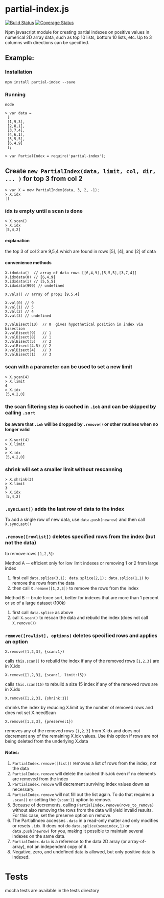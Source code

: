 # partial-index.js


[![Build Status](https://travis-ci.org/DrPaulBrewer/partial-index.svg?branch=master)](https://travis-ci.org/DrPaulBrewer/partial-index)
[![Coverage Status](https://coveralls.io/repos/github/DrPaulBrewer/partial-index/badge.svg?branch=master)](https://coveralls.io/github/DrPaulBrewer/partial-index?branch=master)


Npm javascript module for creating partial indexes on positive values in numerical 2D array data, such
as top 10 lists, bottom 10 lists, etc. Up to 3 columns with directions can be specified.

## Example:

### Installation

    npm install partial-index --save

### Running

    node

    > var data = 
     [
     [1,9,3],
     [2,8,1],
     [3,7,4],
     [4,6,1],
     [5,5,5],
     [6,4,9]
     ];

    > var PartialIndex = require('partial-index');

## Create `new PartialIndex(data, limit, col, dir, ... )` for top 3 from col 2
 
    > var X = new PartialIndex(data, 3, 2, -1); 
    > X.idx
    []

### idx is empty until a scan is done

    > X.scan()
    > X.idx
    [5,4,2]

#### explanation 

the top 3 of col 2 are 9,5,4 which are found in rows [5], [4], and [2] of data

#### convenience methods

    X.idxdata()  // array of data rows [[6,4,9],[5,5,5],[3,7,4]]
    X.idxdata(0) // [6,4,9]
    X.idxdata(1) // [5,5,5]
    X.idxdata(999) // undefined

    X.vals() // array of prop1 [9,5,4]

    X.val(0) // 9
    X.val(1) // 5
    X.val(2) // 4
    X.val(3) // undefined

    X.valBisect(10)  // 0  gives hypothetical position in index via bisection
    X.valBisect(9)   // 1
    X.valBisect(8)   // 1
    X.valBisect(5)   // 2
    X.valBisect(4.5) // 2
    X.valBisect(4)   // 3
    X.valBisect(1)   // 3

### scan with a parameter can be used to set a new limit

    > X.scan(4)
    > X.limit
    4
    > X.idx
    [5,4,2,0]
    
### the scan filtering step is cached in `.iok` and can be skipped by calling `.sort` 

#### be aware that `.iok` will be dropped by `.remove()` or other routines when no longer valid

    > X.sort(4)
    > X.limit
    5
    > X.idx
    [5,4,2,0]

### shrink will set a smaller limit without rescanning
    
    > X.shrink(3)
    > X.limit
    3
    > X.idx
    [5,4,2]

### `.syncLast()` adds the last row of data to the index

To add a single row of new data, use `data.push(newrow)` and then call `X.syncLast()`

### `.remove([rowlist])` deletes specified rows from the index (but not the data)

to remove rows `[1,2,3]`:

Method A -- efficient only for low limit indexes or removing 1 or 2 from large index 

1. first call `data.splice(3,1); data.splice(2,1); data.splice(1,1)` to remove the rows from the data 
1. then call `X.remove([1,2,3])` to remove the rows from the index

Method B -- brute force sort, better for indexes that are more than 1 percent or so of a large dataset (100k)

1. first call `data.splice` as above
1. call `X.scan()` to rescan the data and rebuild the index (does not call `X.remove()`)

### `remove([rowlist], options)` deletes specified rows and applies an option

    X.remove([1,2,3], {scan:1})
   
calls `this.scan()` to rebuild the index if any of the removed rows `[1,2,3]` are in X.idx

    X.remove([1,2,3], {scan:1, limit:15})

calls `this.scan(15)` to rebuild a size 15 index if any of the removed rows are in X.idx

    X.remove([1,2,3], {shrink:1})

shrinks the index by reducing X.limit by the number of removed rows and does not set X.needScan

    X.remove([1,2,3], {preserve:1})

removes any of the removed rows `[1,2,3]` from X.idx and does not decrement any of the remaining X.idx values.  Use
this option if rows are not being deleted from the underlying X.data

#### Notes:  
1. `PartialIndex.remove([list])` removes a list of rows from the index, not the data
1. `PartialIndex.remove` will delete the cached this.iok even if no elements are removed from the index 
1. `PartialIndex.remove` will decrement surviving index values down as necessary. 
1. `PartialIndex.remove` will not fill out the list again.  To do that requires a `.scan()` or setting the `{scan:1}` option to remove.
1. Because of decrements, calling `PartialIndex.remove(rows_to_remove)` without also removing the rows from the data will yield invalid results.  For this case, set the preserve option on remove.  
1. The PartialIndex accesses `.data` in a read-only matter and only modifies or resets `.idx`. It does not do `data.splice(someindex,1)` or `data.push(newrow)` for you, making it possible to maintain several indexes on the same data.  
1. `PartialIndex.data` is a reference to the data 2D array (or array-of-array), not an independent copy of it.
1. Negative, zero, and undefined data is allowed, but only positive data is indexed.

# Tests

mocha tests are available in the tests directory

